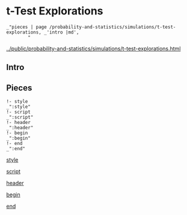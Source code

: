 # t-Test Explorations

    _"pieces | page /probability-and-statistics/simulations/t-test-explorations, _'intro |md',
            "

[../public/probability-and-statistics/simulations/t-test-explorations.html](# "save:")


## Intro

## Pieces

    !- style
    _":style"
    !- script
    _":script"
    !- header
    _":header"
    !- begin
    _":begin"
    !- end
    _":end"

[style]() 

[script]()

[header]()

[begin]()

[end]()

